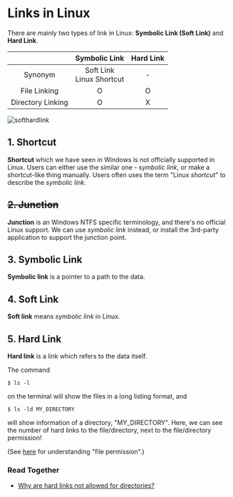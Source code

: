# Links in Linux
There are mainly two types of link in Linux: **Symbolic Link (Soft Link)** and **Hard Link**.

|| Symbolic Link | Hard Link |
|:-:|:-:|:-:|
| Synonym | Soft Link<br>Linux Shortcut | - |
| File Linking | O | O |
| Directory Linking | O | X |

![softhardlink](https://github.com/reruo321/OS-Self-Study/assets/48712088/5abaa971-1c2a-45cf-b26e-3c54109b39cf)

## 1. Shortcut
**Shortcut** which we have seen in Windows is not officially supported in Linux. Users can either use the similar one - *symbolic link*, or make a shortcut-like thing manually. Users often uses the term "Linux *shortcut*" to describe the *symbolic link*.

## ~~2. Junction~~
**Junction** is an Windows NTFS specific terminology, and there's no official Linux support. We can use *symbolic link* instead, or install the 3rd-party application to support the junction point.

## 3. Symbolic Link
**Symbolic link** is a pointer to a path to the data.

## 4. Soft Link
**Soft link** means *symbolic link* in Linux.

## 5. Hard Link
**Hard link**  is a link which refers to the data itself.

The command

    $ ls -l

on the terminal will show the files in a long listing format, and

    $ ls -ld MY_DIRECTORY

will show information of a directory, "MY_DIRECTORY". Here, we can see the number of hard links to the file/directory, next to the file/directory permission!

(See [here](https://github.com/reruo321/OS-Self-Study/tree/main/_Appendix/Linux/File%20Permission) for understanding "file permission".)

### Read Together
* [Why are hard links not allowed for directories?](https://askubuntu.com/questions/210741/why-are-hard-links-not-allowed-for-directories)

